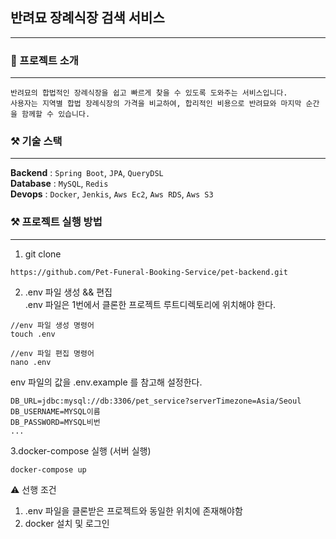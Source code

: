 ## 반려묘 장례식장 검색 서비스
---


### 📝 프로젝트 소개

----

```
반려묘의 합법적인 장례식장을 쉽고 빠르게 찾을 수 있도록 도와주는 서비스입니다.  
사용자는 지역별 합법 장례식장의 가격을 비교하여, 합리적인 비용으로 반려묘와 마지막 순간을 함께할 수 있습니다.
```

### ⚒️ 기술 스택

----

**Backend** : `Spring Boot`, `JPA`, `QueryDSL`  
**Database** : `MySQL`, `Redis`    
**Devops** : `Docker`, `Jenkis`, `Aws Ec2`, `Aws RDS`, `Aws S3`

### ⚒️ 프로젝트 실행 방법

----

1. git clone
```
https://github.com/Pet-Funeral-Booking-Service/pet-backend.git
```

2. .env 파일 생성 && 편집  
.env 파일은 1번에서 클론한 프로젝트 루트디렉토리에 위치해야 한다.
```
//env 파일 생성 명령어
touch .env 
```

```
//env 파일 편집 명령어
nano .env
```

env 파일의 값을 .env.example 를 참고해 설정한다.
```
DB_URL=jdbc:mysql://db:3306/pet_service?serverTimezone=Asia/Seoul
DB_USERNAME=MYSQL이름
DB_PASSWORD=MYSQL비번
...
```

3.docker-compose 실행 (서버 실행)

```
docker-compose up
```

⚠️ 선행 조건
1. .env 파일을 클론받은 프로젝트와 동일한 위치에 존재해야함
2. docker 설치 및 로그인 